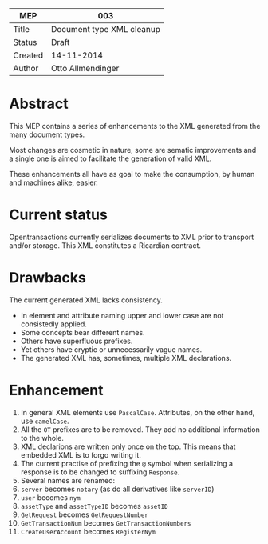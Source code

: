 MEP | 003
--- | ---
Title | Document type XML cleanup
Status | Draft
Created | 14-11-2014
Author | Otto Allmendinger

# Abstract

This MEP contains a series of enhancements to the XML generated from the many
document types.

Most changes are cosmetic in nature, some are sematic improvements and a single
one is aimed to facilitate the generation of valid XML.

These enhancements all have as goal to make the consumption, by human and
machines alike, easier.

# Current status

Opentransactions currently serializes documents to XML prior to transport
and/or storage. This XML constitutes a Ricardian contract.

# Drawbacks

The current generated XML lacks consistency.

* In element and attribute naming upper and lower case are not consistedly
  applied.
* Some concepts bear different names.
* Others have superfluous prefixes.
* Yet others have cryptic or unnecessarily vague names.
* The generated XML has, sometimes, multiple XML declarations.

# Enhancement

1. In general XML elements use `PascalCase`. Attributes, on the other hand, use
   `camelCase`.
1. All the `OT` prefixes are to be removed. They add no additional information
   to the whole.
1. XML declarions are written only once on the top. This means that embedded
   XML is to forgo writing it.
1. The current practise of prefixing the `@` symbol when serializing a response
   is to be changed to suffixing `Response`.
1. Several names are renamed:
  1. `server` becomes `notary` (as do all derivatives like `serverID`)
  1. `user` becomes `nym`
  1. `assetType` and `assetTypeID` becomes `assetID`
  1. `GetRequest` becomes `GetRequestNumber`
  1. `GetTransactionNum` becomes `GetTransactionNumbers`
  1. `CreateUserAccount` becomes `RegisterNym`

